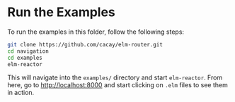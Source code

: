 # Run the Examples

To run the examples in this folder, follow the following steps:

```bash
git clone https://github.com/cacay/elm-router.git
cd navigation
cd examples
elm-reactor
```

This will navigate into the `examples/` directory and start `elm-reactor`. From here, go to [http://localhost:8000](http://localhost:8000) and start clicking on `.elm` files to see them in action.
